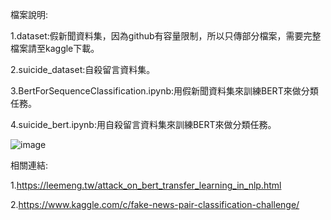 檔案說明:

1.dataset:假新聞資料集，因為github有容量限制，所以只傳部分檔案，需要完整檔案請至kaggle下載。 

2.suicide_dataset:自殺留言資料集。

3.BertForSequenceClassification.ipynb:用假新聞資料集來訓練BERT來做分類任務。

4.suicide_bert.ipynb:用自殺留言資料集來訓練BERT來做分類任務。

![image](https://github.com/openaifab/BERT/blob/master/bert.jpg)

相關連結:

1.https://leemeng.tw/attack_on_bert_transfer_learning_in_nlp.html

2.https://www.kaggle.com/c/fake-news-pair-classification-challenge/
